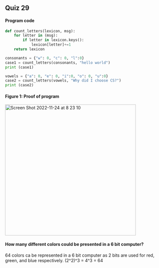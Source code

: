 ## Quiz 29
#### Program code

```.py
def count_letters(lexicon, msg):
    for letter in (msg):
        if letter in lexicon.keys():
            lexicon[letter]+=1
    return lexicon

consonants = {"w": 0, "c": 0, "l":0}
case1 = count_letters(consonants, "hello world")
print (case1)

vowels = {"a": 0, "e": 0, "i":0, "o": 0, "u":0}
case2 = count_letters(vowels, "Why did I choose CS?")
print (case2)
``` 

#### Figure 1: Proof of program
<img width="427" alt="Screen Shot 2022-11-24 at 8 23 10" src="https://user-images.githubusercontent.com/105724334/203662672-7017178f-b032-4ec4-8146-675ecd096089.png">


#### How many different colors could be presented in a 6 bit computer?

64 colors ca be represented in a 6 bit computer as 2 bits are used for red, green, and blue respectively. 
(2^2)^3 = 4^3 = 64 

